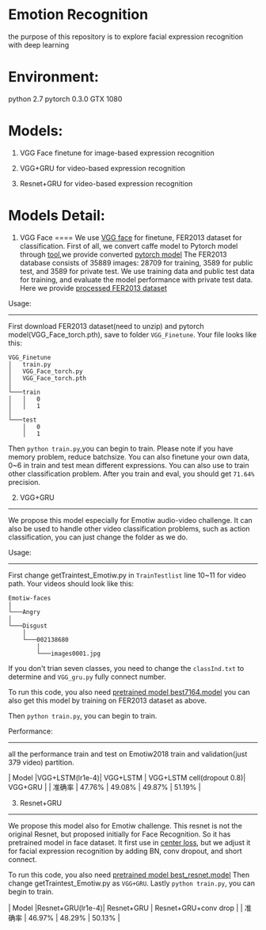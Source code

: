Emotion Recognition
==== 
the purpose of this repository is to explore facial expression recognition with deep learning

Environment:
====
python 2.7 
pytorch 0.3.0
GTX 1080

Models:
====
1. VGG Face finetune for image-based expression recognition

2. VGG+GRU for video-based expression recognition

3. Resnet+GRU for video-based expression recognition

Models Detail:
====

1. VGG Face
====
We use [VGG face](http://www.robots.ox.ac.uk/~vgg/software/vgg_face/) for finetune, FER2013 dataset for classification.
First of all, we convert caffe model to Pytorch model through [tool](https://github.com/fanq15/caffe_to_torch_to_pytorch),we provide converted [pytorch model](https://drive.google.com/drive/folders/1f17xgwvGaUpgXYBssocUNXDBgga-b3qp?usp=sharing)
The FER2013 database consists of 35889 images: 28709 for training, 3589 for public test, and 3589 for private test. 
We use training data and public test data for training, and evaluate the model performance with private test data.
Here we provide [processed FER2013 dataset](https://drive.google.com/drive/folders/1f17xgwvGaUpgXYBssocUNXDBgga-b3qp?usp=sharing)

Usage:
____
First download FER2013 dataset(need to unzip) and pytorch model(VGG_Face_torch.pth), save to folder `VGG_Finetune`.
Your file looks like this:
```
VGG_Finetune
│   train.py
│   VGG_Face_torch.py
│   VGG_Face_torch.pth 
│
└───train
│   │   0
│   │   1
│   
└───test
    │   0
    │   1
```
Then `python train.py`,you can begin to train. Please note if you have memory problem, reduce batchsize.
You can also finetune your own data, 0~6 in train and test mean different expressions. You can also use to train other classification problem.
After you train and eval, you should get `71.64%` precision.

2. VGG+GRU
____
We propose this model especially for Emotiw audio-video challenge. It can also be used to handle other video classification problems, such as 
action classification, you can just change the folder as we do.

Usage:
____

First change getTraintest_Emotiw.py in `TrainTestlist` line 10~11 for video path. Your videos should look like this: 

```
Emotiw-faces
│  
└───Angry
│   
└───Disgust
    │   
    └───002138680 
        │ 
        └───images0001.jpg
```
If you don't trian seven classes, you need to change the `classInd.txt` to determine and `VGG_gru.py` fully connect number.

To run this code, you also need [pretrained model best7164.model](https://drive.google.com/drive/folders/1f17xgwvGaUpgXYBssocUNXDBgga-b3qp?usp=sharing)
you can also get this model by training on FER2013 dataset as above.

Then `python train.py`, you can begin to train. 

Performance:
____
all the performance train and test on Emotiw2018 train and validation(just 379 video) partition. 

| Model      |VGG+LSTM(lr1e-4)| VGG+LSTM |  VGG+LSTM cell(dropout 0.8)| VGG+GRU | 
| 准确率      | 47.76%         |  49.08%  |   49.87%                   |  51.19% |



3. Resnet+GRU
____

We propose this model also for Emotiw challenge. This resnet is not the original Resnet, but proposed initially for Face Recognition. So it has pretrained 
model in face dataset. It first use in [center loss](https://github.com/ydwen/caffe-face/blob/caffe-face/face_example/face_train_test.prototxt), but we 
adjust it for facial expression recognition by adding BN, conv dropout, and short connect.

To run this code, you also need [pretrained model best_resnet.model](https://drive.google.com/drive/folders/1f17xgwvGaUpgXYBssocUNXDBgga-b3qp?usp=sharing)
Then change getTraintest_Emotiw.py as `VGG+GRU`. Lastly `python train.py`, you can begin to train.

| Model      |Resnet+GRU(lr1e-4)| Resnet+GRU |  Resnet+GRU+conv drop | 
| 准确率      | 46.97%           |  48.29%    |        50.13%         |


